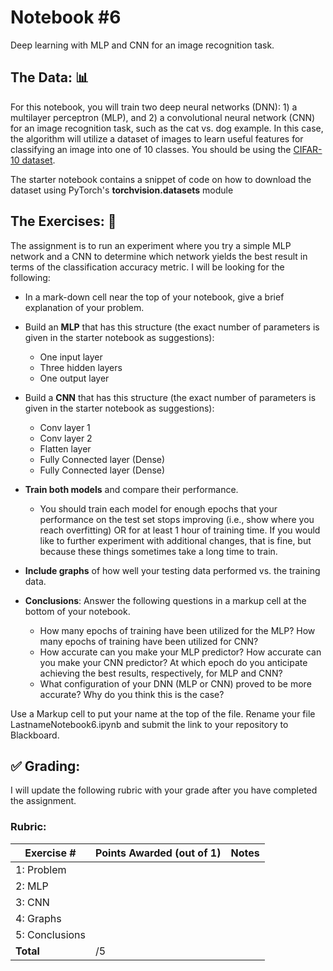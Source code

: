 # Notebook \#6
Deep learning with MLP and CNN for an image recognition task. 

## The Data: 📊

For this notebook, you will train two deep neural networks (DNN): 1) a multilayer perceptron (MLP), and 2) a convolutional neural network (CNN) for an image recognition task, such as the cat vs. dog example. In this case, the algorithm will utilize a dataset of images to learn useful features for classifying an image into one of 10 classes. You should be using the [CIFAR-10 dataset](https://www.cs.toronto.edu/~kriz/cifar.html).

The starter notebook contains a snippet of code on how to download the dataset using PyTorch's __torchvision.datasets__ module

## The Exercises: 💪
The assignment is to run an experiment where you try a simple MLP network and a CNN to determine which network yields the best result in terms of the classification accuracy metric. I will be looking for the following:

- In a mark-down cell near the top of your notebook, give a brief explanation of your problem.  
- Build an **MLP** that has this structure (the exact number of parameters is given in the starter notebook as suggestions):
  - One input layer 
  - Three hidden layers
  - One output layer
- Build a **CNN** that has this structure (the exact number of parameters is given in the starter notebook as suggestions):
  - Conv layer 1
  - Conv layer 2
  - Flatten layer
  - Fully Connected layer (Dense)
  - Fully Connected layer (Dense)

- **Train both models** and compare their performance.    
    - You should train each model for enough epochs that your performance on the test set stops improving (i.e., show where you reach overfitting)  OR for at least 1 hour of training time. If you would like to further experiment with additional changes, that is fine, but because these things sometimes take a long time to train.

- **Include graphs** of how well your testing data performed vs. the training data.
- **Conclusions**: Answer the following questions in a markup cell at the bottom of your notebook.
    - How many epochs of training have been utilized for the MLP? How many epochs of training have been utilized for CNN?
    - How accurate can you make your MLP predictor? How accurate can you make your CNN predictor? At which epoch do you anticipate achieving the best results, respectively, for MLP and CNN?
    - What configuration of your DNN (MLP or CNN) proved to be more accurate? Why do you think this is the case?

Use a Markup cell to put your name at the top of the file. Rename your file LastnameNotebook6.ipynb and submit the link to your repository to Blackboard.

## :white_check_mark: Grading: 
I will update the following rubric with your grade after you have completed the assignment.
### Rubric:
| Exercise #  | Points Awarded (out of 1)  | Notes |
| --------- | ------------------- | --------- |
| 1: Problem       |        |                 |
| 2: MLP           |        |                 | 
| 3: CNN           |        |                 |
| 4: Graphs        |        |                 | 
| 5: Conclusions   |        |                 |
| <b>Total         |     /5 | </b>            |
